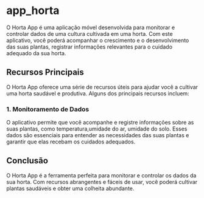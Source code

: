 # app_horta



O Horta App é uma aplicação móvel desenvolvida para monitorar e controlar dados de uma cultura cultivada em uma horta. Com este aplicativo, você poderá acompanhar o crescimento e o desenvolvimento das suas plantas, registrar informações relevantes para o cuidado adequado da sua horta.

## Recursos Principais

O Horta App oferece uma série de recursos úteis para ajudar você a cultivar uma horta saudável e produtiva. Alguns dos principais recursos incluem:

### 1. Monitoramento de Dados

O aplicativo permite que você acompanhe e registre informações sobre as suas plantas, como temperatura,umidade do ar, umidade do solo. Esses dados são essenciais para entender as necessidades das suas plantas e garantir que elas recebam os cuidados adequados.

## Conclusão

O Horta App é a ferramenta perfeita para monitorar e controlar os dados da sua horta. Com recursos abrangentes e fáceis de usar, você poderá cultivar plantas saudáveis e obter uma colheita abundante. 
